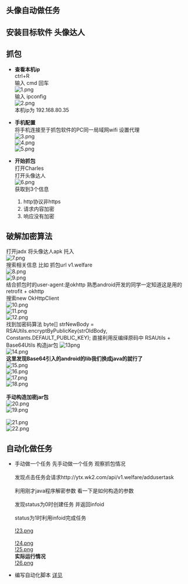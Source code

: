 头像自动做任务
------------

安装目标软件  头像达人
-------

抓包
-------

   - **查看本机ip**  <br />
   ctrl+R <br />
   输入 cmd  回车 <br />
   ![1.png](1.png) <br />
   输入 ipconfig <br />
   ![2.png](2.png) <br />
   本机ip为 192.168.80.35 <br />

   - **手机配置** <br />
   将手机连接至于抓包软件的PC同一局域网wifi 设置代理<br />
  ![3.png](3.png) <br />
  ![4.png](4.png) <br />
  ![5.png](5.png) <br />
   
   - **开始抓包** <br />
   打开Charles <br />
   打开头像达人 <br />
  ![6.png](6.png) <br />
   获取到3个信息<br />
       1. http协议非https <br />
       2. 请求内容加密 <br />
       3. 响应没有加密 <br />

破解加密算法
-----------
   打开jadx 将头像达人apk 托入 <br />
  ![7.png](7.png) <br />
   搜索相关信息 比如 抓包url v1.welfare<br />
  ![8.png](8.png) <br />
  ![9.png](9.png) <br />
   结合抓包时的user-agent:是okhttp 熟悉android开发的同学一定知道这是用的retrofit + okhttp <br />
   搜索new OkHttpClient <br />
  ![10.png](10.png) <br />
  ![11.png](11.png) <br />
  ![12.png](12.png) <br />
   找到加密码算法 byte[] strNewBody = RSAUtils.encryptByPublicKey(strOldBody, Constants.DEFAULT_PUBLIC_KEY);
   直接利用反编绎原码中 RSAUtils + Base64Utils  构造jar包
  ![13png](13.png) <br />
  ![14.png](14.png) <br />
   **这里发现Base64引入的android的lib我们换成java的就行了**<br />
  ![15.png](15.png) <br />
  ![16.png](16.png) <br />
  ![17.png](17.png) <br />
  ![18.png](18.png) <br />  
   **手动构造加密jar包**<br />
  ![20.png](20.png) <br />
  ![19.png](19.png) <br />  
  ![21.png](21.png) <br /> 
  ![22.png](22.png) <br />  

自动化做任务
----------
- 手动做一个任务
先手动做一个任务 观察抓包情况<br />  
发现点击任务会请求http://ytx.wk2.com/api/v1.welfare/addusertask<br />  
利用刚才java程序解密参数 看一下是如何构造的参数<br />  
发现status为0时创建任务 并返回infoid<br />  
status为1时利用infoid完成任务<br />  
[!23.png](23.png) <br />  
[!24.png](24.png) <br /> 
[!25.png](25.png) <br /> 
**实际运行情况**<br /> 
[!26.png](26.png) <br /> 

- 编写自动化脚本
[详见](dx.js)<br />  